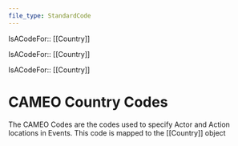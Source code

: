 ```yaml
---
file_type: StandardCode
---
```

IsACodeFor:: [[Country]]

IsACodeFor:: [[Country]]

IsACodeFor:: [[Country]]

# CAMEO Country Codes
The CAMEO Codes are the codes used to specify Actor and Action locations in Events. This code is mapped to the [[Country]] object